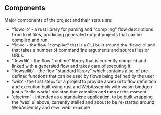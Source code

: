 ## Components
Major components of the project and their status are:
* 'flowclib' - a rust library for parsing and "compiling" flow descriptions from toml files, producing generated output projects that can be compiled and run.
* 'flowc' - the flow "compiler" that is a CLI built around the 'flowclib' and that takes a number of command line arguments and source files or URLs.
* 'flowrlib' - the flow "runtime" library that is currently compiled and linked with a generated flow and takes care of executing it.
* 'flowstdlib' - the flow "standard library" which contains a set of pre-defined functions that can be used by flows being defined by the user
* 'web' - the first steps for a project to provide a web ui to flow definition and execution built using rust and WebAssembly with wasm-bindgen - just a "hello world" skeleton that compiles and runs at the moment
* 'electron' - intended as a standalone application, to be built wrapping the 'web' ui above, currently stalled and about to be re-started around WebAssembly and new 'web' example
